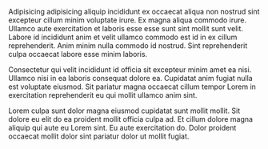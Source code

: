 Adipisicing adipisicing aliquip incididunt ex occaecat aliqua non nostrud sint excepteur cillum minim voluptate irure. Ex magna aliqua commodo irure. Ullamco aute exercitation et laboris esse esse sunt sint mollit sunt velit. Labore id incididunt anim et velit ullamco commodo est id in ex cillum reprehenderit. Anim minim nulla commodo id nostrud. Sint reprehenderit culpa occaecat labore esse minim laboris.

Consectetur qui velit incididunt id officia sit excepteur minim amet ea nisi. Ullamco nisi in ea laboris consequat dolore ea. Cupidatat anim fugiat nulla est voluptate eiusmod. Sit pariatur magna occaecat cillum tempor Lorem in exercitation reprehenderit eu qui mollit ullamco anim sint.

Lorem culpa sunt dolor magna eiusmod cupidatat sunt mollit mollit. Sit dolore eu elit do ea proident mollit officia culpa ad. Et cillum dolore magna aliquip qui aute eu Lorem sint. Eu aute exercitation do. Dolor proident occaecat mollit dolor sint pariatur dolor ut mollit fugiat.